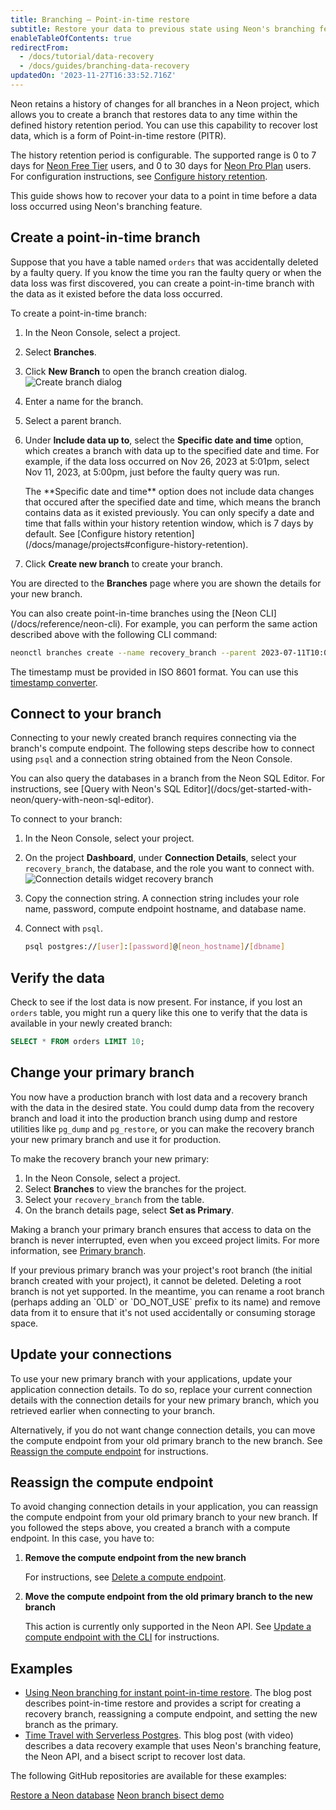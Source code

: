 ```yaml
---
title: Branching — Point-in-time restore
subtitle: Restore your data to previous state using Neon's branching feature
enableTableOfContents: true
redirectFrom:
  - /docs/tutorial/data-recovery
  - /docs/guides/branching-data-recovery
updatedOn: '2023-11-27T16:33:52.716Z'
---
```


Neon retains a history of changes for all branches in a Neon project, which allows you to create a branch that restores data to any time within the defined history retention period. You can use this capability to recover lost data, which is a form of Point-in-time restore (PITR).

The history retention period is configurable. The supported range is 0 to 7 days for [Neon Free Tier](/docs/introduction/free-tier) users, and 0 to 30 days for [Neon Pro Plan](/docs/introduction/pro-plan) users. For configuration instructions, see [Configure history retention](/docs/manage/projects#configure-history-retention).

This guide shows how to recover your data to a point in time before a data loss occurred using Neon's branching feature.

## Create a point-in-time branch

Suppose that you have a table named `orders` that was accidentally deleted by a faulty query. If you know the time you ran the faulty query or when the data loss was first discovered, you can create a point-in-time branch with the data as it existed before the data loss occurred.

To create a point-in-time branch:

1. In the Neon Console, select a project.
2. Select **Branches**.
3. Click **New Branch** to open the branch creation dialog.
![Create branch dialog](/docs/guides/create_data_recovery_branch.png)
4. Enter a name for the branch.
5. Select a parent branch.
6. Under **Include data up to**, select the **Specific date and time** option, which creates a branch with data up to the specified date and time. For example, if the data loss occurred on Nov 26, 2023 at 5:01pm, select Nov 11, 2023, at 5:00pm, just before the faulty query was run.

    <Admonition type="note">
    The **Specific date and time** option does not include data changes that occured after the specified date and time, which means the branch contains data as it existed previously. You can only specify a date and time that falls within your history retention window, which is 7 days by default. See [Configure history retention](/docs/manage/projects#configure-history-retention).
    </Admonition>

8. Click **Create new branch** to create your branch.

You are directed to the **Branches** page where you are shown the details for your new branch.

<Admonition type="tip">
You can also create point-in-time branches using the [Neon CLI](/docs/reference/neon-cli). For example, you can perform the same action described above with the following CLI command:

```bash
neonctl branches create --name recovery_branch --parent 2023-07-11T10:00:00Z
```

The timestamp must be provided in ISO 8601 format. You can use this [timestamp converter](https://www.timestamp-converter.com/).

</Admonition>

## Connect to your branch

Connecting to your newly created branch requires connecting via the branch's compute endpoint. The following steps describe how to connect using `psql` and a connection string obtained from the Neon Console.

<Admonition type="note">
You can also query the databases in a branch from the Neon SQL Editor. For instructions, see [Query with Neon's SQL Editor](/docs/get-started-with-neon/query-with-neon-sql-editor).
</Admonition>

To connect to your branch:

1. In the Neon Console, select your project.
2. On the project **Dashboard**, under **Connection Details**, select your `recovery_branch`, the database, and the role you want to connect with.
![Connection details widget recovery branch](/docs/guides/data_recovery_connection_details.png)
3. Copy the connection string. A connection string includes your role name, password, compute endpoint hostname, and database name.
4. Connect with `psql`.

   <CodeBlock shouldWrap>

   ```bash
   psql postgres://[user]:[password]@[neon_hostname]/[dbname]
   ```

   </CodeBlock>

## Verify the data

Check to see if the lost data is now present. For instance, if you lost an `orders` table, you might run a query like this one to verify that the data is available in your newly created branch:

```sql
SELECT * FROM orders LIMIT 10;
```

## Change your primary branch

You now have a production branch with lost data and a recovery branch with the data in the desired state. You could dump data from the recovery branch and load it into the production branch using dump and restore utilities like `pg_dump` and `pg_restore`, or you can make the recovery branch your new primary branch and use it for production.

To make the recovery branch your new primary:

1. In the Neon Console, select a project.
2. Select **Branches** to view the branches for the project.
3. Select your `recovery_branch` from the table.
4. On the branch details page, select **Set as Primary**.

Making a branch your primary branch ensures that access to data on the branch is never interrupted, even when you exceed project limits. For more information, see [Primary branch](/docs/manage/branches#primary-branch).

<Admonition type="note">
If your previous primary branch was your project's root branch (the initial branch created with your project), it cannot be deleted. Deleting a root branch is not yet supported. In the meantime, you can rename a root branch (perhaps adding an `OLD` or `DO_NOT_USE` prefix to its name) and remove data from it to ensure that it's not used accidentally or consuming storage space.
</Admonition>

## Update your connections

To use your new primary branch with your applications, update your application connection details. To do so, replace your current connection details with the connection details for your new primary branch, which you retrieved earlier when connecting to your branch.

Alternatively, if you do not want change connection details, you can move the compute endpoint from your old primary branch to the new  branch. See [Reassign the compute endpoint](#reassign-the-compute-endpoint) for instructions.

## Reassign the compute endpoint

To avoid changing connection details in your application, you can reassign the compute endpoint from your old primary branch to your new  branch. If you followed the steps above, you created a branch with a compute endpoint. In this case, you have to:

1. **Remove the compute endpoint from the new branch**

   For instructions, see [Delete a compute endpoint](/docs/manage/endpoints#delete-a-compute-endpoint).

2. **Move the compute endpoint from the old primary branch to the new branch**

   This action is currently only supported in the Neon API. See [Update a compute endpoint with the CLI](/docs/manage/endpoints#update-a-compute-endpoint-with-the-api) for instructions.

## Examples

- [Using Neon branching for instant point-in-time restore](https://neon.tech/blog/point-in-time-recovery). The blog post describes point-in-time restore and provides a script for creating a recovery branch, reassigning a compute endpoint, and setting the new branch as the primary.
- [Time Travel with Serverless Postgres](https://neon.tech/blog/time-travel-with-postgres). This blog post (with video) describes a data recovery example that uses Neon's branching feature, the Neon API, and a bisect script to recover lost data.

The following GitHub repositories are available for these examples:

<DetailIconCards>
<a href="https://github.com/neondatabase/restore-neon-branch" description="A script to restore a Neon branch to a previous state while preserving the same endpoint" icon="github">Restore a Neon database</a>
<a href="https://github.com/kelvich/branching_demo_bisect" description="Use Neon branching, the Neon API, and a bisect script to recover lost data" icon="github">Neon branch bisect demo</a>
</DetailIconCards>

<NeedHelp/>
